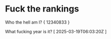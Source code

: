 # Fuck the rankings

Who the hell am I?
{ 12340833 }

What fucking year is it?
[ 2025-03-19T06:03:20Z ]
